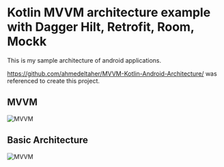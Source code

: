 # Kotlin MVVM architecture example with Dagger Hilt, Retrofit, Room, Mockk

This is my sample architecture of android applications.

https://github.com/ahmedeltaher/MVVM-Kotlin-Android-Architecture/ was referenced to create this project.

## MVVM
![MVVM](https://upload.wikimedia.org/wikipedia/commons/thumb/8/87/MVVMPattern.png/750px-MVVMPattern.png)

## Basic Architecture
![MVVM](https://miro.medium.com/max/1400/0*PKo4mQsOOGUqPlVp.png)